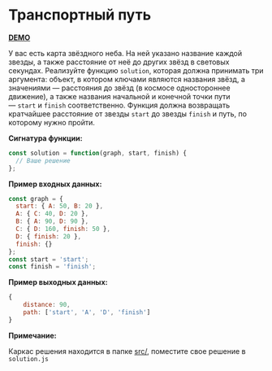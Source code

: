 # Транспортный путь

**[DEMO](https://kseniabelyavce.github.io/yandex-shri-minsk-2019-task-2/src/)**

У вас есть карта звёздного неба. На ней указано название каждой звезды, а также расстояние от неё до других звёзд в световых секундах. Реализуйте функцию `solution`, которая должна принимать три аргумента: объект, в котором ключами являются названия звёзд, а значениями — расстояния до звёзд (в космосе одностороннее движение), а также названия начальной и конечной точки пути — `start` и `finish` соответственно. Функция должна возвращать кратчайшее расстояние от звезды `start` до звезды `finish` и путь, по которому нужно пройти.

**Сигнатура функции:**

```js
const solution = function(graph, start, finish) {
  // Ваше решение
};
```

**Пример входных данных:**

```js
const graph = {
  start: { A: 50, B: 20 },
  A: { C: 40, D: 20 },
  B: { A: 90, D: 90 },
  C: { D: 160, finish: 50 },
  D: { finish: 20 },
  finish: {}
};
const start = 'start';
const finish = 'finish';
```

**Пример выходных данных:**

```js
{
    distance: 90,
    path: ['start', 'A', 'D', 'finish']
}
```

**Примечание:**

Каркас решения находится в папке [src/](https://github.com/yandex-shri-minsk-2019/task-2/tree/master/src), поместите свое решение в `solution.js`
